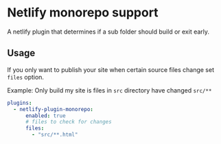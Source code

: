 # Netlify monorepo support

A netlify plugin that determines if a sub folder should build or exit early.

## Usage

If you only want to publish your site when certain source files change set `files` option.

Example: Only build my site is files in `src` directory have changed `src/**`

```yml
plugins:
  - netlify-plugin-monorepo:
      enabled: true
      # files to check for changes
      files:
        - "src/**.html"
```
